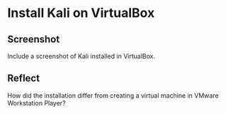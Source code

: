 # Install Kali on VirtualBox

## Screenshot

Include a screenshot of Kali installed in VirtualBox.

## Reflect

How did the installation differ from creating a virtual machine in VMware Workstation Player?

